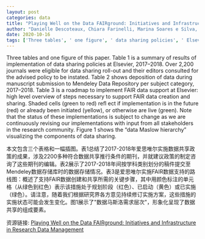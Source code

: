 ```yaml
---
layout: post
categories: data
title: "Playing Well on the Data FAIRground: Initiatives and Infrastructure in Research Data Management"
author: "Danielle Descoteaux, Chiara Farinelli, Marina Soares e Silva, Anita de Waard"
date: 2020-10-16
tags: ['Three tables', ' one figure', ' data sharing policies', ' Elsevier', ' 2017–2018', ' journals', ' editors', ' Mendeley Data Repository', ' subject category', ' FAIR data support', ' roadmap', ' implementation', ' data Maslow hierarchy']
---
```


Three tables and one figure of this paper. Table 1 is a summary of results of implementation of data sharing policies at Elsevier, 2017–2018. Over 2,200 journals were eligible for data sharing roll-out and their editors consulted for the advised policy to be instated. Table 2 shows deposition of data during manuscript submission to Mendeley Data Repository per subject category, 2017–2018. Table 3 is a roadmap to implement FAIR data support at Elsevier: high level overview of steps necessary to support FAIR data creation and sharing. Shaded cells (green to red) reﬂ ect if implementation is in the future (red) or already been initiated (yellow), or otherwise are live (green). Note that the status of these implementations is subject to change as we are continuously revising our implementations with input from all stakeholders in the research community. Figure 1 shows the “data Maslow hierarchy” visualizing the components of data sharing.

本文包含三个表格和一幅插图。表1总结了2017-2018年爱思唯尔实施数据共享政策的成果，涉及2200多种符合数据共享推行条件的期刊，并就建议政策的制定咨询了这些期刊的编辑。表2展示了2017-2018年间按学科类别划分的稿件提交至Mendeley数据存储库时的数据存储情况。表3是爱思唯尔实施FAIR数据支持的路线图：概述了支持FAIR数据创建和共享所需的关键步骤，其中用颜色标注的单元格（从绿色到红色）表示该措施处于规划阶段（红色）、已启动（黄色）或已实施（绿色）。请注意，随着我们根据研究界各方意见持续修订实施方案，这些措施的实施状态可能会发生变化。图1展示了"数据马斯洛需求层次"，形象化呈现了数据共享的组成要素。

资源链接: [Playing Well on the Data FAIRground: Initiatives and Infrastructure in Research Data Management](https://doi.org/10.11922/sciencedb.j00104.00053)
